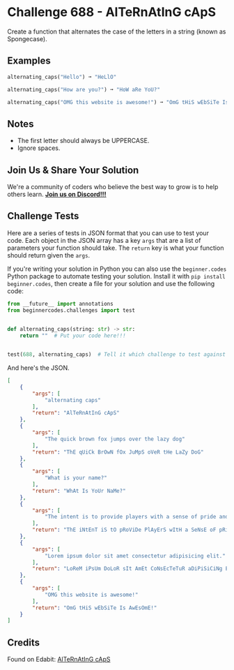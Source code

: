 # Challenge 688 - AlTeRnAtInG cApS 

Create a function that alternates the case of the letters in a string (known as Spongecase).

## Examples
```python
alternating_caps("Hello") ➞ "HeLlO"

alternating_caps("How are you?") ➞ "HoW aRe YoU?"

alternating_caps("OMG this website is awesome!") ➞ "OmG tHiS wEbSiTe Is AwEsOmE!"
```
## Notes

- The first letter should always be UPPERCASE.
- Ignore spaces.

## Join Us & Share Your Solution

We're a community of coders who believe the best way to grow is to help others learn. **[Join us on Discord!!!](https://discord.gg/sfHykntuGy)**

## Challenge Tests

Here are a series of tests in JSON format that you can use to test your code. Each object in the JSON array has a key `args` that are a list of parameters your function should take. The `return` key is what your function should return given the `args`. 

If you're writing your solution in Python you can also use the `beginner.codes` Python package to automate testing your solution. Install it with `pip install beginner.codes`, then create a file for your solution and use the following code:
```python
from __future__ import annotations
from beginnercodes.challenges import test

    
def alternating_caps(string: str) -> str:
    return ""  # Put your code here!!!


test(688, alternating_caps)  # Tell it which challenge to test against
```
And here's the JSON.
```json
[
    {
        "args": [
            "alternating caps"
        ],
        "return": "AlTeRnAtInG cApS"
    },
    {
        "args": [
            "The quick brown fox jumps over the lazy dog"
        ],
        "return": "ThE qUiCk BrOwN fOx JuMpS oVeR tHe LaZy DoG"
    },
    {
        "args": [
            "What is your name?"
        ],
        "return": "WhAt Is YoUr NaMe?"
    },
    {
        "args": [
            "The intent is to provide players with a sense of pride and accomplishment for unlocking different heroes."
        ],
        "return": "ThE iNtEnT iS tO pRoViDe PlAyErS wItH a SeNsE oF pRiDe AnD aCcOmPlIsHmEnT fOr UnLoCkInG dIfFeReNt HeRoEs."
    },
    {
        "args": [
            "Lorem ipsum dolor sit amet consectetur adipisicing elit."
        ],
        "return": "LoReM iPsUm DoLoR sIt AmEt CoNsEcTeTuR aDiPiSiCiNg ElIt."
    },
    {
        "args": [
            "OMG this website is awesome!"
        ],
        "return": "OmG tHiS wEbSiTe Is AwEsOmE!"
    }
]
```
## Credits

Found on Edabit: [AlTeRnAtInG cApS](https://edabit.com/challenge/hzs9hZXpgYdGM3iwB)
